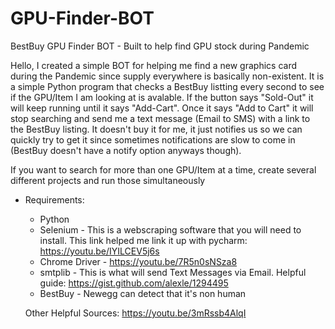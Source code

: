 # GPU-Finder-BOT
BestBuy GPU Finder BOT - Built to help find GPU stock during Pandemic

Hello, I created a simple BOT for helping me find a new graphics card during the Pandemic since supply everywhere is basically non-existent.  It is a simple Python program that checks a BestBuy listting every second to see if the GPU/Item I am looking at is avalable.  If the button says "Sold-Out" it will keep running until it says "Add-Cart".  Once it says "Add to Cart" it will stop searching and send me a text message (Email to SMS) with a link to the BestBuy listing.  It doesn't buy it for me, it just notifies us so we can quickly try to get it since sometimes notifications are slow to come in (BestBuy doesn't have a notify option anyways though).  

If you want to search for more than one GPU/Item at a time, create several different projects and run those simultaneously

* Requirements:
    * Python
    * Selenium - This is a webscraping software that you will need to install.  This link helped me link it up with pycharm: https://youtu.be/IYILCEV5j6s
    * Chrome Driver - https://youtu.be/7R5n0sNSza8
    * smtplib - This is what will send Text Messages via Email.  Helpful guide: https://gist.github.com/alexle/1294495
    * BestBuy - Newegg can detect that it's non human
  
  Other Helpful Sources:
  https://youtu.be/3mRssb4AlqI
